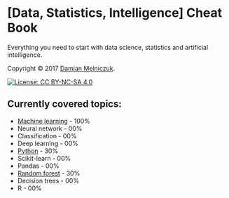 # [Data, Statistics, Intelligence] Cheat Book

Everything you need to start with data science, statistics and artificial intelligence.

Copyright © 2017 [Damian Melniczuk](https://data.melniczuk.eu).

[![License: CC BY-NC-SA 4.0](https://img.shields.io/badge/License-CC%20BY--NC--SA%204.0-blue.svg)](LICENSE)

## Currently covered topics:
 * [Machine learning](data/machine-learning.md) 	- 100%
 * Neural network 	- 00%
 * Classification 	- 00%
 * Deep learning 	- 00%
 * [Python](data/python.md)				- 30%
 * Scikit-learn		- 00%
 * Pandas		- 00%
 * [Random forest](data/random-forest.md)		- 30%
 * Decision trees	- 00%
 * R			- 00%
